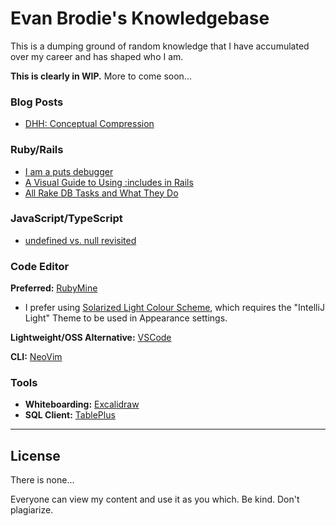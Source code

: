 # Evan Brodie's Knowledgebase

This is a dumping ground of random knowledge that I have accumulated over my career and has shaped who I am.

**This is clearly in WIP.** More to come soon...

### Blog Posts

* [DHH: Conceptual Compression](https://m.signalvnoise.com/conceptual-compression-means-beginners-dont-need-to-know-sql-hallelujah/)

### Ruby/Rails

* [I am a puts debugger](https://tenderlovemaking.com/2016/02/05/i-am-a-puts-debuggerer.html)
* [A Visual Guide to Using :includes in Rails](https://engineering.gusto.com/a-visual-guide-to-using-includes-in-rails/)
* [All Rake DB Tasks and What They Do](https://jacopretorius.net/2014/02/all-rails-db-rake-tasks-and-what-they-do.html)

### JavaScript/TypeScript

* [undefined vs. null revisited](https://2ality.com/2021/01/undefined-null-revisited.html)

### Code Editor

**Preferred:** [RubyMine](https://www.jetbrains.com/ruby/)

- I prefer using [Solarized Light Colour Scheme](https://github.com/jkaving/intellij-colors-solarized), which requires the "IntelliJ Light" Theme to be used in Appearance settings.

**Lightweight/OSS Alternative:** [VSCode](https://code.visualstudio.com/)

**CLI:** [NeoVim](https://neovim.io/)

### Tools

* **Whiteboarding:** [Excalidraw](https://excalidraw.com/)
* **SQL Client:** [TablePlus](https://tableplus.com/)

******************

## License

There is none...

Everyone can view my content and use it as you which. Be kind. Don't plagiarize.
